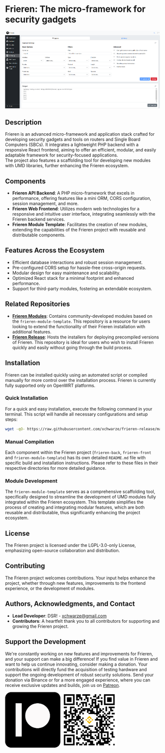 # Frieren: The micro-framework for security gadgets

![Panel](assets/panel.png)

## Description

Frieren is an advanced micro-framework and application stack crafted for developing security gadgets and tools on routers and Single Board Computers (SBCs). It integrates a lightweight PHP backend with a responsive React frontend, aiming to offer an efficient, modular, and easily adaptable framework for security-focused applications. <br/>
The project also features a scaffolding tool for developing new modules with UMD libraries, further enhancing the Frieren ecosystem.

## Components

- **Frieren API Backend**: A PHP micro-framework that excels in performance, offering features like a mini ORM, CORS configuration, session management, and more.
- **Frieren Web Frontend**: Utilizes modern web technologies for a responsive and intuitive user interface, integrating seamlessly with the Frieren backend services.
- **Frieren Module Template**: Facilitates the creation of new modules, extending the capabilities of the Frieren project with reusable and distributable components.

## Features Across the Ecosystem

- Efficient database interactions and robust session management.
- Pre-configured CORS setup for hassle-free cross-origin requests.
- Modular design for easy maintenance and scalability.
- Optimized React stack for a minimal footprint and enhanced performance.
- Support for third-party modules, fostering an extendable ecosystem.

## Related Repositories

- **[Frieren Modules](https://github.com/xchwarze/frieren-modules)**: Contains community-developed modules based on the `frieren-module-template`. This repository is a resource for users looking to extend the functionality of their Frieren installation with additional features.
- **[Frieren Release](https://github.com/xchwarze/frieren-release)**: Hosts the installers for deploying precompiled versions of Frieren. This repository is ideal for users who wish to install Frieren quickly and easily without going through the build process.

## Installation

Frieren can be installed quickly using an automated script or compiled manually for more control over the installation process. Frieren is currently fully supported only on OpenWRT platforms.

### Quick Installation

For a quick and easy installation, execute the following command in your terminal. This script will handle all necessary configurations and setup steps:

```bash
wget -qO- https://raw.githubusercontent.com/xchwarze/frieren-release/master/install/install-openwrt.sh | sh
```

### Manual Compilation

Each component within the Frieren project (`frieren-back`, `frieren-front` and `frieren-module-template`) has its own detailed `README.md` file with specific build and installation instructions. Please refer to these files in their respective directories for more detailed guidance.

### Module Development

The `frieren-module-template` serves as a comprehensive scaffolding tool, specifically designed to streamline the development of UMD modules fully integrated within the Frieren ecosystem. This template simplifies the process of creating and integrating modular features, which are both reusable and distributable, thus significantly enhancing the project ecosystem.

## License

The Frieren project is licensed under the LGPL-3.0-only License, emphasizing open-source collaboration and distribution.

## Contributing

The Frieren project welcomes contributions. Your input helps enhance the project, whether through new features, improvements to the frontend experience, or the development of modules.

## Authors, Acknowledgments, and Contact

- **Lead Developer**: DSR! - xchwarze@gmail.com
- **Contributors**: A heartfelt thank you to all contributors for supporting and growing the Frieren project.

## Support the Development

We're constantly working on new features and improvements for Frieren, and your support can make a big difference! If you find value in Frieren and want to help us continue innovating, consider making a donation. Your contributions will directly fund the acquisition of testing hardware and support the ongoing development of robust security solutions. Send your donation via Binance or for a more engaged experience, where you can receive exclusive updates and builds, join us on [Patreon](https://www.patreon.com/xchwarze).

[![patreon](assets/patreon.png)](https://www.patreon.com/xchwarze)
![binance-qr](assets/binance-qr.png)
